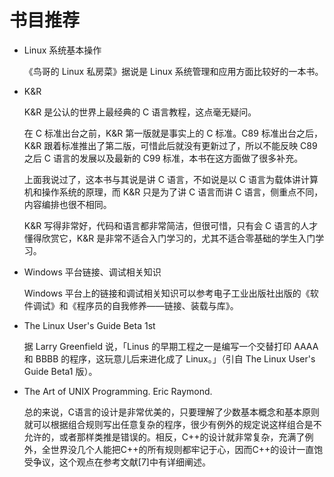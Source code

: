 # 书目推荐

- Linux 系统基本操作

  《鸟哥的 Linux 私房菜》据说是 Linux 系统管理和应用方面比较好的一本书。

- K&R

  K&R 是公认的世界上最经典的 C 语言教程，这点毫无疑问。

  在 C 标准出台之前，K&R 第一版就是事实上的 C 标准。C89 标准出台之后，K&R 跟着标准推出了第二版，可惜此后就没有更新过了，所以不能反映 C89 之后 C 语言的发展以及最新的 C99 标准，本书在这方面做了很多补充。

  上面我说过了，这本书与其说是讲 C 语言，不如说是以 C 语言为载体讲计算机和操作系统的原理，而 K&R 只是为了讲 C 语言而讲 C 语言，侧重点不同，内容编排也很不相同。

  K&R 写得非常好，代码和语言都非常简洁，但很可惜，只有会 C 语言的人才懂得欣赏它，K&R 是非常不适合入门学习的，尤其不适合零基础的学生入门学习。

- Windows 平台链接、调试相关知识

  Windows 平台上的链接和调试相关知识可以参考电子工业出版社出版的《软件调试》和《程序员的自我修养——链接、装载与库》。

- The Linux User's Guide Beta 1st

  据 Larry Greenfield 说，「Linus 的早期工程之一是编写一个交替打印 AAAA 和 BBBB 的程序，这玩意儿后来进化成了 Linux。」（引自 The Linux User's Guide Beta1 版）。

- The Art of UNIX Programming. Eric Raymond.

  总的来说，C语言的设计是非常优美的，只要理解了少数基本概念和基本原则就可以根据组合规则写出任意复杂的程序，很少有例外的规定说这样组合是不允许的，或者那样类推是错误的。相反，C++的设计就非常复杂，充满了例外，全世界没几个人能把C++的所有规则都牢记于心，因而C++的设计一直饱受争议，这个观点在参考文献[7]中有详细阐述。
